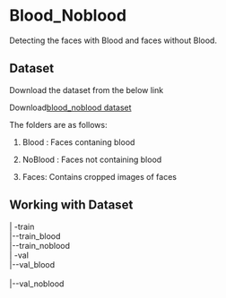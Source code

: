 # Blood_Noblood
Detecting the faces with Blood and faces without Blood.
## Dataset
Download the dataset from the below link

Download[blood_noblood dataset](https://drive.google.com/file/d/1tcdLZymFiw36lzu95zgCAQzudi0Wxma5/view?usp=sharing)

The folders are as follows:

1. Blood : Faces contaning blood

2. NoBlood : Faces not containing blood

3. Faces: Contains cropped images of faces 
## Working with Dataset

 | -train <br/>
   |--train_blood <br/>
   |--train_noblood <br/>
 | -val <br/>
   |--val_blood <br/>  
   |--val_noblood <br/>






